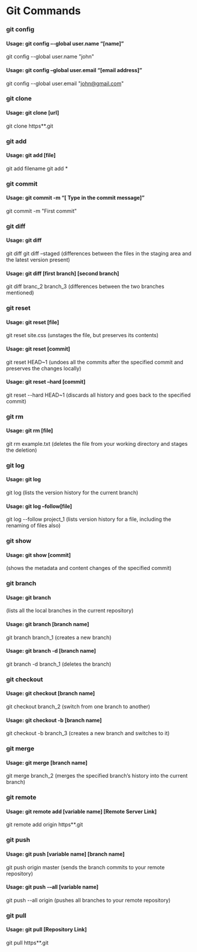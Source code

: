 # Git Commands
### git config
#### Usage: git config –-global user.name “[name]”  
git config --global user.name "john"
#### Usage: git config –global user.email “[email address]”  
git config --global user.email "john@gmail.com"

### git clone
#### Usage: git clone [url]  
git clone https**.git

### git add
#### Usage: git add [file]  
git add filename
git add *  

### git commit
#### Usage: git commit -m “[ Type in the commit message]”  
git commit -m "First commit"

### git diff
#### Usage: git diff  
git diff
git diff –staged (differences between the files in the staging area and the latest version present)
#### Usage: git diff [first branch] [second branch]  
git diff branc_2 branch_3 (differences between the two branches mentioned)

### git reset 
#### Usage: git reset [file]  
git reset site.css (unstages the file, but preserves its contents)
#### Usage: git reset [commit]
git reset HEAD~1 (undoes all the commits after the specified commit and preserves the changes locally)
#### Usage: git reset –hard [commit]  
git reset --hard HEAD~1 (discards all history and goes back to the specified commit)

### git rm
#### Usage: git rm [file]
git rm example.txt (deletes the file from your working directory and stages the deletion)

### git log
#### Usage: git log  
git log (lists the version history for the current branch)
#### Usage: git log –follow[file]  
git log --follow project_1 (lists version history for a file, including the renaming of files also)

### git show
#### Usage: git show [commit]  
(shows the metadata and content changes of the specified commit)

### git branch
#### Usage: git branch  
(lists all the local branches in the current repository)
#### Usage: git branch [branch name]
git branch branch_1 (creates a new branch)
#### Usage: git branch -d [branch name]  
git branch -d branch_1 (deletes the branch)

### git checkout
#### Usage: git checkout [branch name]  
git checkout branch_2 (switch from one branch to another)
#### Usage: git checkout -b [branch name]  
git checkout -b branch_3 (creates a new branch and switches to it)

### git merge
#### Usage: git merge [branch name]  
git merge branch_2 (merges the specified branch’s history into the current branch)

### git remote
#### Usage: git remote add [variable name] [Remote Server Link]  
git remote add origin https**.git

### git push
#### Usage: git push [variable name] [branch name]
git push origin master (sends the branch commits to your remote repository)
#### Usage: git push -–all [variable name]
git push --all origin (pushes all branches to your remote repository)

### git pull
#### Usage: git pull [Repository Link]  
git pull https**.git
